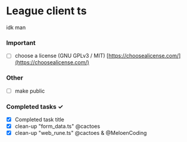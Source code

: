 # League client ts
idk man

### Important
- [ ] choose a license (GNU GPLv3 / MIT) [https://choosealicense.com/](https://choosealicense.com/)

### Other
- [ ] make public

### Completed tasks ✓
- [x] Completed task title
- [x] clean-up "form_data.ts" @cactoes
- [x] clean-up "web_rune.ts" @cactoes & @MeloenCoding